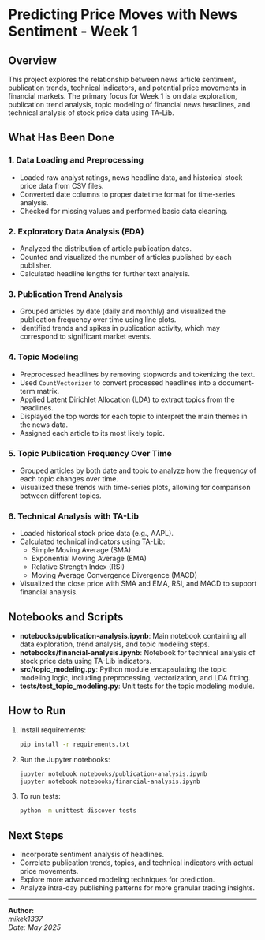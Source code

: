 # Predicting Price Moves with News Sentiment - Week 1

## Overview

This project explores the relationship between news article sentiment, publication trends, technical indicators, and potential price movements in financial markets. The primary focus for Week 1 is on data exploration, publication trend analysis, topic modeling of financial news headlines, and technical analysis of stock price data using TA-Lib.

## What Has Been Done

### 1. Data Loading and Preprocessing
- Loaded raw analyst ratings, news headline data, and historical stock price data from CSV files.
- Converted date columns to proper datetime format for time-series analysis.
- Checked for missing values and performed basic data cleaning.

### 2. Exploratory Data Analysis (EDA)
- Analyzed the distribution of article publication dates.
- Counted and visualized the number of articles published by each publisher.
- Calculated headline lengths for further text analysis.

### 3. Publication Trend Analysis
- Grouped articles by date (daily and monthly) and visualized the publication frequency over time using line plots.
- Identified trends and spikes in publication activity, which may correspond to significant market events.

### 4. Topic Modeling
- Preprocessed headlines by removing stopwords and tokenizing the text.
- Used `CountVectorizer` to convert processed headlines into a document-term matrix.
- Applied Latent Dirichlet Allocation (LDA) to extract topics from the headlines.
- Displayed the top words for each topic to interpret the main themes in the news data.
- Assigned each article to its most likely topic.

### 5. Topic Publication Frequency Over Time
- Grouped articles by both date and topic to analyze how the frequency of each topic changes over time.
- Visualized these trends with time-series plots, allowing for comparison between different topics.

### 6. Technical Analysis with TA-Lib
- Loaded historical stock price data (e.g., AAPL).
- Calculated technical indicators using TA-Lib:
  - Simple Moving Average (SMA)
  - Exponential Moving Average (EMA)
  - Relative Strength Index (RSI)
  - Moving Average Convergence Divergence (MACD)
- Visualized the close price with SMA and EMA, RSI, and MACD to support financial analysis.

## Notebooks and Scripts

- **notebooks/publication-analysis.ipynb**: Main notebook containing all data exploration, trend analysis, and topic modeling steps.
- **notebooks/financial-analysis.ipynb**: Notebook for technical analysis of stock price data using TA-Lib indicators.
- **src/topic_modeling.py**: Python module encapsulating the topic modeling logic, including preprocessing, vectorization, and LDA fitting.
- **tests/test_topic_modeling.py**: Unit tests for the topic modeling module.

## How to Run

1. Install requirements:
    ```bash
    pip install -r requirements.txt
    ```
2. Run the Jupyter notebooks:
    ```bash
    jupyter notebook notebooks/publication-analysis.ipynb
    jupyter notebook notebooks/financial-analysis.ipynb
    ```
3. To run tests:
    ```bash
    python -m unittest discover tests
    ```

## Next Steps

- Incorporate sentiment analysis of headlines.
- Correlate publication trends, topics, and technical indicators with actual price movements.
- Explore more advanced modeling techniques for prediction.
- Analyze intra-day publishing patterns for more granular trading insights.

---

**Author:**  
*mikek1337*  
*Date: May 2025*